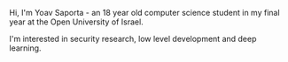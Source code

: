 Hi, I'm Yoav Saporta - an 18 year old computer science student in my final year at the Open University of Israel.

I'm interested in security research, low level development and deep learning. 

<!---
yoyosarefun123/yoyosarefun123 is a ✨ special ✨ repository because its `README.md` (this file) appears on your GitHub profile.
You can click the Preview link to take a look at your changes.
--->
